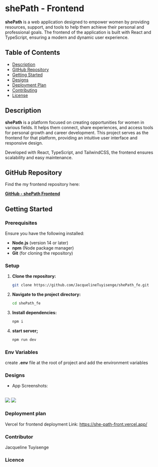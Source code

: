 # shePath - Frontend

**shePath** is a web application designed to empower women by providing resources, support, and tools to help them achieve their personal and professional goals. The frontend of the application is built with React and TypeScript, ensuring a modern and dynamic user experience.

## Table of Contents
- [Description](#description)
- [GitHub Repository](#github-repository)
- [Getting Started](#getting-started)
- [Designs](#designs)
- [Deployment Plan](#deployment-plan)
- [Contributing](#contributing)
- [License](#license)

## Description

**shePath** is a platform focused on creating opportunities for women in various fields. It helps them connect, share experiences, and access tools for personal growth and career development. This project serves as the frontend for that platform, providing an intuitive user interface and responsive design.

Developed with React, TypeScript, and TailwindCSS, the frontend ensures scalability and easy maintenance.

## GitHub Repository

Find the my frontend repository here:

[**GitHub - shePath Frontend**](https://github.com/JacquelineTuyisenge/shePath_fe/tree/develop)

## Getting Started

### Prerequisites

Ensure you have the following installed:
- **Node.js** (version 14 or later)
- **npm** (Node package manager)
- **Git** (for cloning the repository)

### Setup

1. **Clone the repository:**

   ```bash
   git clone https://github.com/JacquelineTuyisenge/shePath_fe.git
   ```
2. **Navigate to the project directory:**

   ```bash
   cd shePath_fe
    ```

3. **Install dependencies:**
    ```bash
    npm i
    ```
4. **start server;**
    ```bash
    npm run dev
    ```

### Env Variables
create **.env** file at the root of project and add the environment variables

### Designs

- App Screenshots: 
<br/>
<img src="image.png" /> 
<img src="image2.png" />

### Deployment plan
Vercel for frontend deployment
Link: https://she-path-front.vercel.app/

### Contributor
Jacqueline Tuyisenge

### Licence